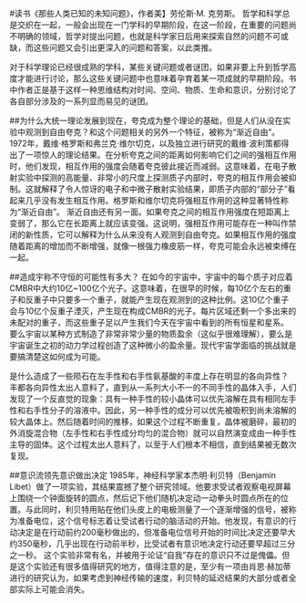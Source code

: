 #读书《那些人类已知的未知问题》，作者美】劳伦斯·M. 克劳斯。
哲学和科学总是交织在一起，一般会出现在一门学科的早期阶段，在这一阶段，在重要的问题尚不明确的领域，哲学对提出问题，也就是科学家日后用来探索自然的问题不可或缺，而这些问题又会引出更深入的问题和答案，以此类推。

对于科学理论已经很成熟的学科，某些关键问题或者谜团，如果非要上升到哲学高度才能进行讨论，那么这些关键问题中也意味着孕育着某一项成就的早期阶段。书中作者正是基于这样一种思维结构对时间、空间、物质、生命和意识，分别讨论了各自部分涉及的一系列显而易见的谜团。

##为什么大统一理论发展到现在，夸克成为整个理论的基础，但是人们从没在实验中观测到自由夸克？和这个问题相关的另外一个特征，被称为“渐近自由”。
1972年，戴维·格罗斯和弗兰克·维尔切克，以及独立进行研究的戴维·波利策都得出了一项惊人的理论结果。在分析夸克之间的距离如何影响它们之间的强相互作用时，他们发现，相互作用的强度会随着夸克彼此接近而减弱。这意味着，在电子散射实验中探测的高能量、非常小的尺度上探测质子内部时，夸克的相互作用会被抑制。这就解释了令人惊讶的电子和中微子散射实验结果，即质子内部的“部分子”看起来几乎没有发生相互作用。格罗斯和维尔切克将强相互作用的这种显著特性称为“渐近自由”。
渐近自由还有另一面。如果夸克之间的相互作用强度在短距离上变弱了，那么它在长距离上就应该变强。这说明，强相互作用可能存在一种叫作禁闭的新性质，它可以解释为什么从来没有人观测到自由夸克。如果相互作用的强度随着距离的增加而不断增强，就像一根强力橡皮筋一样，夸克可能会永远被束缚在一起。

##造成宇称不守恒的可能性有多大？
在如今的宇宙中，宇宙中的每个质子对应着CMBR中大约10亿~100亿个光子。这意味着，在很早的时候，每10亿个左右的重子和反重子中只要多一个重子，就能产生现在观测到的这种比例。这10亿个重子会与10亿个反重子湮灭，产生现在构成CMBR的光子。每片区域还剩一个多出来的未配对的重子，而这些重子足以产生我们今天在宇宙中看到的所有恒星和星系。
要么宇宙以某种方式制造了非常非常少量的物质盈余（这似乎很难理解），要么是宇宙诞生之初的动力学过程创造了这种微小的盈余量。现代宇宙学面临的挑战就是要搞清楚这如何成为可能。

是什么造成了一些陨石在左手性和右手性氨基酸的丰度上存在明显的各向异性？
丰都各向异性太出人意料了，直到从一系列大小不一的不同手性的晶体入手，人们发现了一个反直觉的现象：具有一种手性的较小晶体可以优先溶解在具有相同左手性和右手性分子的溶液中。因此，另一种手性的成分可以优先被吸积到尚未溶解的较大晶体上。然后随着时间的推移，如果这个过程不断重复，晶体被磨碎，最初的外消旋混合物（左手性和右手性成分均匀的混合物）就可以自然演变成由一种手性主导的固体。这个过程太出人意料了，以至于人们根本不相信，直到结果被无数次复现。

##意识流领先意识做出决定
1985年，神经科学家本杰明·利贝特（Benjamin Libet）做了一项实验，其结果震撼了整个研究领域。他要求受试者观察电视屏幕上围绕一个钟面旋转的圆点，然后记下他们随机决定动一动拳头时圆点所在的位置。与此同时，利贝特用贴在他们头皮上的电极测量了一个逐渐增强的信号，被称为准备电位，这个信号标志着让受试者行动的脑活动的开始。他发现，有意识的行动决定是在行动前约200毫秒做出的，但准备电位信号开始的时间比决定还要早大约350毫秒，几乎出现在行动前半秒，比受试者有意识地决定行动还要早超过三分之一秒。
这个实验非常有名，并被用于论证“自我”存在的意识只不过是傀儡。但是这个实验还有很多值得研究的地方，值得注意的是，至少有一项由肖恩·赫加蒂进行的研究认为，如果考虑到神经传输的速度，利贝特的延迟结果的大部分或者全部实际上可能会消失。
